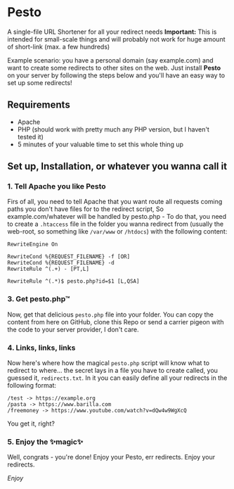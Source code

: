 # Pesto
A single-file URL Shortener for all your redirect needs
**Important:** This is intended for small-scale things and will probably not work for huge amount of short-link (max. a few hundreds)

Example scenario: you have a personal domain (say example.com) and want to create some redirects to other sites on the web. Just install **Pesto** on your server by following the steps below and you'll have an easy way to set up some redirects!

## Requirements
- Apache
- PHP (should work with pretty much any PHP version, but I haven't tested it)
- 5 minutes of your valuable time to set this whole thing up

## Set up, Installation, or whatever you wanna call it
### 1. Tell Apache you like Pesto
Firs of all, you need to tell Apache that you want route all requests coming paths you don't have files for to the redirect script, So example.com/whatever will be handled by pesto.php - To do that, you need to create a `.htaccess` file in the folder you wanna redirect from (usually the web-root, so something like `/var/www` or `/htdocs`) with the following content:
```
RewriteEngine On

RewriteCond %{REQUEST_FILENAME} -f [OR]
RewriteCond %{REQUEST_FILENAME} -d
RewriteRule ^(.+) - [PT,L]

RewriteRule ^(.*)$ pesto.php?id=$1 [L,QSA]

```
### 3. Get pesto.php™
Now, get that delicious `pesto.php` file into your folder. You can copy the content from here on GitHub, clone this Repo or send a carrier pigeon with the code to your server provider, I don't care.
### 4. Links, links, links
Now here's where how the magical `pesto.php` script will know what to redirect to where... the secret lays in a file you have to create called, you guessed it, `redirects.txt`. In it you can easily define all your redirects in the following format:
```
/test -> https://example.org
/pasta -> https://www.barilla.com
/freemoney -> https://www.youtube.com/watch?v=dQw4w9WgXcQ
```
You get it, right?
### 5. Enjoy the ✨magic✨
Well, congrats - you're done! Enjoy your Pesto, err redirects. Enjoy your redirects.

_Enjoy_
